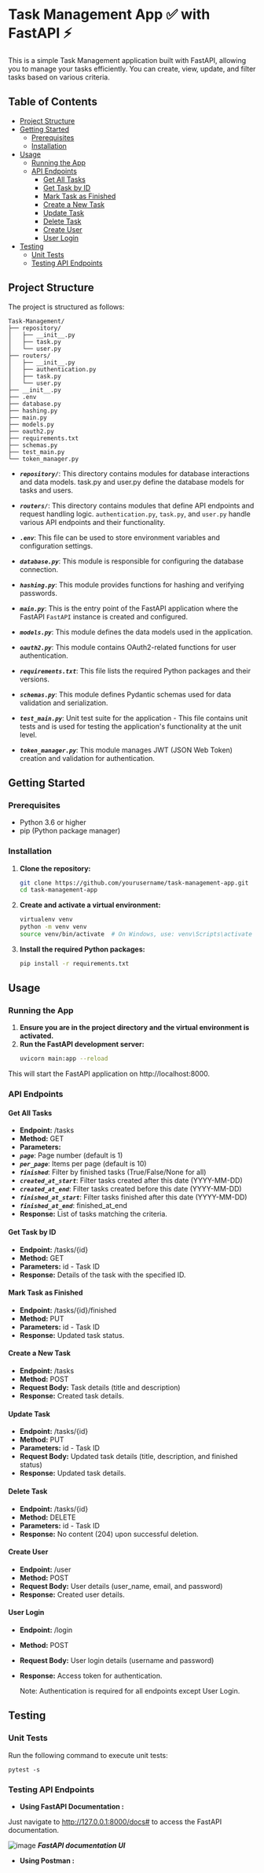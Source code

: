 # Task Management App ✅ with FastAPI ⚡

This is a simple Task Management application built with FastAPI, allowing you to manage your tasks efficiently. You can create, view, update, and filter tasks based on various criteria.

## Table of Contents
- [Project Structure](#project-structure)
- [Getting Started](#getting-started)
  - [Prerequisites](#prerequisites)
  - [Installation](#installation)
- [Usage](#usage)
  - [Running the App](#running-the-app)
  - [API Endpoints](#api-endpoints)
    - [Get All Tasks](#get-all-tasks)
    - [Get Task by ID](#get-task-by-id)
    - [Mark Task as Finished](#mark-task-as-finished)
    - [Create a New Task](#create-a-new-task)
    - [Update Task](#update-task)
    - [Delete Task](#delete-task)
    - [Create User](#create-user)
    - [User Login](#user-login)
- [Testing](#testing)
  - [Unit Tests](#unit-test)
  - [Testing API Endpoints](#test-end-points)

## Project Structure

The project is structured as follows:

    Task-Management/
    ├── repository/
    │   ├── __init__.py
    │   ├── task.py
    │   └── user.py
    ├── routers/  
    │   ├── __init__.py
    │   ├── authentication.py
    │   ├── task.py
    │   └── user.py
    ├── __init__.py
    ├── .env
    ├── database.py
    ├── hashing.py
    ├── main.py
    ├── models.py
    ├── oauth2.py
    ├── requirements.txt
    ├── schemas.py
    ├── test_main.py
    └── token_manager.py

- ***`repository/`***: This directory contains modules for database interactions and data models. task.py and user.py define the database models for tasks and users.

- ***`routers/`***: This directory contains modules that define API endpoints and request handling logic. `authentication.py`, `task.py`, and `user.py` handle various API endpoints and their functionality.

- ***`.env`***: This file can be used to store environment variables and configuration settings.

- ***`database.py`***: This module is responsible for configuring the database connection.

- ***`hashing.py`***: This module provides functions for hashing and verifying passwords.

- ***`main.py`***: This is the entry point of the FastAPI application where the FastAPI `FastAPI` instance is created and configured.

- ***`models.py`***: This module defines the data models used in the application.

- ***`oauth2.py`***: This module contains OAuth2-related functions for user authentication.

- ***`requirements.txt`***: This file lists the required Python packages and their versions.

- ***`schemas.py`***: This module defines Pydantic schemas used for data validation and serialization.

- ***`test_main.py`***: Unit test suite for the application - This file contains unit tests and is used for testing the application's functionality at the unit level.

- ***`token_manager.py`***: This module manages JWT (JSON Web Token) creation and validation for authentication.

## Getting Started

### Prerequisites
- Python 3.6 or higher
- pip (Python package manager)

### Installation
1. **Clone the repository:**
    ```bash
    git clone https://github.com/yourusername/task-management-app.git
    cd task-management-app

2. **Create and activate a virtual environment:**
    ```bash
    virtualenv venv
    python -m venv venv
    source venv/bin/activate  # On Windows, use: venv\Scripts\activate

3. **Install the required Python packages:**
    ```bash
    pip install -r requirements.txt

## Usage
### Running the App
1. **Ensure you are in the project directory and the virtual environment is activated.**
2. **Run the FastAPI development server:**
    ```bash
    uvicorn main:app --reload
This will start the FastAPI application on http://localhost:8000.

### API Endpoints
#### Get All Tasks
- **Endpoint:** /tasks
- **Method:** GET
- **Parameters:**
- ***`page`***: Page number (default is 1)
- ***`per_page`***: Items per page (default is 10)
- ***`finished`***: Filter by finished tasks (True/False/None for all)
- ***`created_at_start`***: Filter tasks created after this date (YYYY-MM-DD)
- ***`created_at_end`***: Filter tasks created before this date (YYYY-MM-DD)
- ***`finished_at_start`***: Filter tasks finished after this date (YYYY-MM-DD)
- ***`finished_at_end`***: finished_at_end
- **Response:** List of tasks matching the criteria.

#### Get Task by ID
- **Endpoint:** /tasks/{id}
- **Method:** GET
- **Parameters:** id - Task ID
- **Response:** Details of the task with the specified ID.

#### Mark Task as Finished
- **Endpoint:** /tasks/{id}/finished
- **Method:** PUT
- **Parameters:** id - Task ID
- **Response:** Updated task status.

#### Create a New Task
- **Endpoint:** /tasks
- **Method:** POST
- **Request Body:** Task details (title and description)
- **Response:** Created task details.

#### Update Task
- **Endpoint:** /tasks/{id}
- **Method:** PUT
- **Parameters:** id - Task ID
- **Request Body:** Updated task details (title, description, and finished status)
- **Response:** Updated task details.

#### Delete Task
- **Endpoint:** /tasks/{id}
- **Method:** DELETE
- **Parameters:** id - Task ID
- **Response:** No content (204) upon successful deletion.

#### Create User
- **Endpoint:** /user
- **Method:** POST
- **Request Body:** User details (user_name, email, and password)
- **Response:** Created user details.

#### User Login
- **Endpoint:** /login
- **Method:** POST
- **Request Body:** User login details (username and password)
- **Response:** Access token for authentication.

    Note: Authentication is required for all endpoints except User Login.


## Testing
### Unit Tests

Run the following command to execute unit tests:

    pytest -s


### Testing API Endpoints

 - **Using FastAPI Documentation :**

Just navigate to http://127.0.0.1:8000/docs# to access the FastAPI documentation.

![image](https://github.com/hedi-mac/Tasks-Management/assets/32374946/b4333e8c-5f5a-4036-abfd-cc3127c94190 "FastAPI documentation UI")
***FastAPI documentation UI***

 - **Using Postman :**

